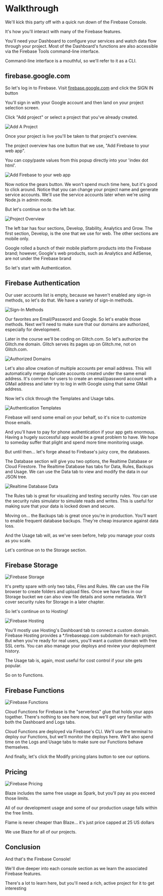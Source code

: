 # Walkthrough

We'll kick this party off with a quick run down of the Firebase Console.

It's how you'll interact with many of the Firebase features.

You'll need your Dashboard to configure your services and watch data flow through your project. Most of the Dashboard's functions are also accessible via the Firebase Tools command-line interface.

Command-line interface is a mouthful, so we'll refer to it as a CLI.

## firebase.google.com

So let's log in to Firebase. Visit [firebase.google.com](https://firebase.google.com/) and click the SIGN IN button

You'll sign in with your Google account and then land on your project selection screen.

Click "Add project" or select a project that you've already created.

![Add A Project](https://goo.gl/HjLmzL)

Once your project is live you'll be taken to that project's overview.

The project overview has one button that we use, "Add Firebase to your web app".

You can copy/paste values from this popup directly into your 'index dot html'.

![Add Firebase to your web app](https://goo.gl/LCK1fW)

Now notice the gears button. We won't spend much time here, but it's good to click around. Notice that you can change your project name and generate service accounts. We'll use the service accounts later when we're using Node.js in admin mode.

But let's continue on to the left bar.

![Project Overview](https://goo.gl/wMS5Qq)

The left bar has four sections, Develop, Stability, Analytics and Grow. The first section, Develop, is the one that we use for web. The other sections are mobile only.

Google rolled a bunch of their mobile platform products into the Firebase brand; however, Google's web products, such as Analytics and AdSense, are not under the Firebase brand

So let's start with Authentication.

## Firebase Authentication

Our user accounts list is empty, because we haven't enabled any sign-in methods, so let's do that. We have a variety of sign-in methods.

![Sign-In Methods](https://goo.gl/4GFwXV)

Our favorites are Email/Password and Google. So let's enable those methods. Next we'll need to make sure that our domains are authorized, especially for development.

Later in the course we'll be coding on Glitch.com. So let's authorize the Glitch.me domain. Glitch serves its pages up on Glitch.me, not on Glitch.com.

![Authorized Domains](https://goo.gl/K4o6Wn)

Let's also allow creation of multiple accounts per email address. This will automatically merge duplicate accounts created under the same email address. It's common for users to create an email/password account with a GMail address and later try to log in with Google using that same GMail address.

Now let's click through the Templates and Usage tabs.

![Authentication Templates](https://goo.gl/cqbxgr)

Firebase will send some email on your behalf, so it's nice to customize those emails.

And you'll have to pay for phone authentication if your app gets enormous. Having a hugely successful app would be a great problem to have. We hope to someday suffer that plight and spend more time monitoring usage.

But until then... let's forge ahead to Firebase's juicy core, the databases.

The Database section will give you two options, the Realtime Database or Cloud Firestore. The Realtime Database has tabs for Data, Rules, Backups and Usage. We can use the Data tab to view and modify the data in our JSON tree.

![Realtime Database Data](https://goo.gl/sPVPcK)

The Rules tab is great for visualizing and testing security rules. You can use the security rules simulator to simulate reads and writes. This is useful for making sure that your data is locked down and secure.

Moving on... the Backups tab is great once you're in production. You'll want to enable frequent database backups. They're cheap insurance against data loss.

And the Usage tab will, as we've seen before, help you manage your costs as you scale.

Let's continue on to the Storage section.

## Firebase Storage

![Firebase Storage](https://goo.gl/vzTRMG)

It's pretty spare with only two tabs, Files and Rules. We can use the File browser to create folders and upload files. Once we have files in our Storage bucket we can also view file details and some metadata. We'll cover security rules for Storage in a later chapter.

So let's continue on to Hosting!

![Firebase Hosting](https://goo.gl/Jy9jDp)

You'll mostly use Hosting's Dashboard tab to connect a custom domain. Firebase Hosting provides a \*.firebaseapp.com subdomain for each project. But when you're ready for real users, you'll want a custom domain with free SSL certs. You can also manage your deploys and review your deployment history.

The Usage tab is, again, most useful for cost control if your site gets popular.

So on to Functions.

## Firebase Functions

![Firebase Functions](https://goo.gl/SW1R2d)

Cloud Functions for Firebase is the "serverless" glue that holds your apps together. There's nothing to see here now, but we'll get very familiar with both the Dashboard and Logs tabs.

Cloud Functions are deployed via Firebase's CLI. We'll use the terminal to deploy our Functions, but we'll monitor the deploys here. We'll also spend time on the Logs and Usage tabs to make sure our Functions behave themselves.

And finally, let's click the Modify pricing plans button to see our options.

## Pricing

![Firebase Pricing](https://goo.gl/M1sroi)

Blaze includes the same free usage as Spark, but you'll pay as you exceed those limits.

All of our development usage and some of our production usage falls within the free limits.

Flame is never cheaper than Blaze... it's just price capped at 25 US dollars

We use Blaze for all of our projects.

## Conclusion

And that's the Firebase Console!

We'll dive deeper into each console section as we learn the associated Firebase features.

There's a lot to learn here, but you'll need a rich, active project for it to get interesting

